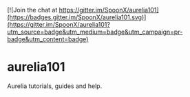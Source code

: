 [![Join the chat at https://gitter.im/SpoonX/aurelia101](https://badges.gitter.im/SpoonX/aurelia101.svg)](https://gitter.im/SpoonX/aurelia101?utm_source=badge&utm_medium=badge&utm_campaign=pr-badge&utm_content=badge)

# aurelia101

Aurelia tutorials, guides and help.
